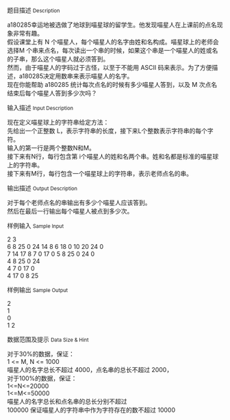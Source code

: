 <div class="panel panel-default">
<div class="area-title">
<span>
题目描述
<small>Description</small>
</span></div>
<div class="panel-body">

<p>a180285幸运地被选做了地球到喵星球的留学生。他发现喵星人在上课前的点名现象非常有趣。 <br> 假设课堂上有 N 个喵星人，每个喵星人的名字由姓和名构成。喵星球上的老师会选择M 个串来点名，每次读出一个串的时候，如果这个串是一个喵星人的姓或名的子串，那么这个喵星人就必须答到。 <br>然而，由于喵星人的字码过于古怪，以至于不能用 ASCII 码来表示。为了方便描述，a180285决定用数串来表示喵星人的名字。 <br>现在你能帮助 a180285 统计每次点名的时候有多少喵星人答到，以及 M 次点名结束后每个喵星人答到多少次吗？</p>

</div>
</div>

<div class="panel panel-default">
<div class="area-title">
<span>
输入描述
<small>Input Description</small>
</span></div>
<div class="panel-body">
<p>现在定义喵星球上的字符串给定方法： <br> 先给出一个正整数 L，表示字符串的长度，接下来L个整数表示字符串的每个字符。 <br> 输入的第一行是两个整数N和M。 <br> 接下来有N行，每行包含第 i个喵星人的姓和名两个串。姓和名都是标准的喵星球上的字符串。 <br> 接下来有M行，每行包含一个喵星球上的字符串，表示老师点名的串。</p>

</div>
</div>
<div  class="panel panel-default">
<div class="area-title">
<span>
输出描述
<small>Output Description</small>
</span></div>
<div class="panel-body">

<p>对于每个老师点名的串输出有多少个喵星人应该答到。 <br />然后在最后一行输出每个喵星人被点到多少次。</p>

</div>
</div>


<div class="panel panel-default">
<div class="area-title">
<span>
样例输入
<small>Sample Input</small>
</span></div>
<div class="panel-body">
<p>2 3 <br>6 8 25 0 24 14 8 6 18 0 10 20 24 0 <br>7 14 17 8 7 0 17 0 5 8 25 0 24 0 <br>4 8 25 0 24 <br>4 7 0 17 0 <br>4 17 0 8 25</p>

</div>
</div>

<div class="panel panel-default">
<div class="area-title">
<span>
样例输出
<small>Sample Output</small>
</span></div>
<div class="panel-body">
<p>2 <br>1 <br>0 <br>1 2</p>

</div>
</div>

<div class="panel panel-default">
<div class="area-title">
<span>
数据范围及提示
<small>Data Size & Hint</small>
</span></div>
<div class="panel-body">
<p>对于30%的数据，保证： <br>1 &lt;= M, N &lt;= 1000<br> 喵星人的名字总长不超过 4000，点名串的总长不超过 2000， <br>对于100%的数据，保证： <br>1&lt;=N&lt;=20000<br>1&lt;=M&lt;=50000<br>喵星人的名字总长和点名串的总长分别不超过<br>100000 保证喵星人的字符串中作为字符存在的数不超过 10000</p>
</div>
</div>